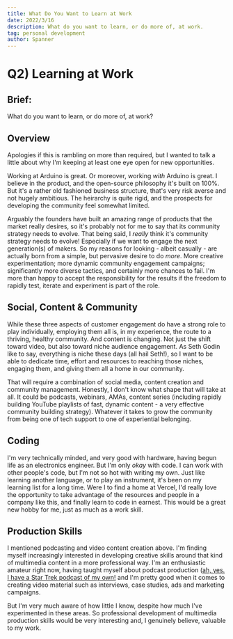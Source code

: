 ```yaml
---
title: What Do You Want to Learn at Work
date: 2022/3/16
description: What do you want to learn, or do more of, at work.
tag: personal development
author: Spanner
---
```


# Q2) Learning at Work

## Brief:
What do you want to learn, or do more of, at work?

## Overview
Apologies if this is rambling on more than required, but I wanted to talk a little about why I'm keeping at least one eye open for new opportunities.

Working at Arduino is great. Or moreover, working *with* Arduino is great. I believe in the product, and the open-source philosophy it's built on 100%. But it's a rather old fashioned business structure, that's very risk averse and not hugely ambitious. The heirarchy is quite rigid, and the prospects for developing the community feel somewhat limited. 

Arguably the founders have built an amazing range of products that the market really desires, so it's probably not for me to say that its community strategy needs to evolve. That being said, I *really* think it's community strategy needs to evolve! Especially if we want to engage the next generation(s) of makers. So my reasons for looking - albeit casually - are actually born from a simple, but pervasive desire to do *more*. More creative experimentation; more dynamic community engagement campaigns; significantly more diverse tactics, and certainly more chances to fail. I'm more than happy to accept the responsibility for the results if the freedom to rapidly test, iterate and experiment is part of the role.

## Social, Content & Community
While these three aspects of customer engagement do have a strong role to play individually, employing them all is, in my experience, the route to a thriving, healthy community. And content is changing. Not just the shift toward video, but also toward niche audience engagement. As Seth Godin like to say, everything is niche these days (all hail Seth!), so I want to be able to dedicate time, effort and resources to reaching those niches, engaging them, and giving them all a home in our community.

That will require a combination of social media, content creation and community management. Honestly, I don't know what shape that will take at all. It could be podcasts, webinars, AMAs, content series (including rapidly building YouTube playlists of fast, dynamic content - a very effective community building strategy). Whatever it takes to grow the community from being one of tech support to one of experiential belonging.

## Coding
I'm very technically minded, and very good with hardware, having begun life as an electronics engineer. But I'm only *okay* with code. I can work with other people's code, but I'm not so hot with writing my own. Just like learning another language, or to play an instrument, it's been on my learning list for a long time. Were I to find a home at Vercel, I'd really love the opportunity to take advantage of the resources and people in a company like this, and finally learn to code in earnest. This would be a great new hobby for me, just as much as a work skill.

## Production Skills
I mentioned podcasting and video content creation above. I'm finding myself increasingly interested in developing creative skills around that kind of multimedia content in a more professional way. I'm an enthusiastic amateur right now, having taught myself about podcast production ([ah, yes. I have a Star Trek podcast of my own!](https://anchor.fm/startrekhi) and I'm pretty good when it comes to creating video material such as interviews, case studies, ads and marketing campaigns.

But I'm very much aware of how little I know, despite how much I've experimented in these areas. So professional development of multimedia production skills would be very interesting and, I genuinely believe, valuable to my work.
